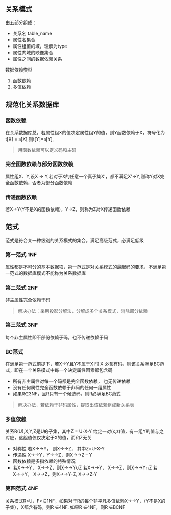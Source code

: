 ## 关系模式
由五部分组成：
- 关系名 table_name
- 属性名集合
- 属性组值的域，理解为type
- 属性向域的映像集合
- 属性之间的数据依赖关系

数据依赖类型
1. 函数依赖
2. 多值依赖

## 规范化关系数据库
### 函数依赖
在关系数据库总，若属性组X的值决定属性组Y的值，则Y函数依赖于X，符号化为 t[X] = s[X],则t[Y]=s[Y],
> 用函数依赖可以定义码和主码
### 完全函数依赖与部分函数依赖
属性组X、Y,设X -> Y,若对于X的任意一个真子集X'，都不满足X'->Y,则称Y对X完全函数依赖，否者为部分函数依赖
### 传递函数依赖
若X->Y(Y不是X的函数依赖)，Y->Z，则称为Z对X传递函数依赖

## 范式
范式是符合某一种级别的关系模式的集合。满足高级范式，必满足低级

### 第一范式 1NF
属性都是不可分的基本数据项，第一范式是对关系模式的最起码的要求，不满足第一范式的数据库模式不能称为关系数据库

### 第二范式 2NF
非主属性完全依赖于码
> 解决办法：采用投影分解法，分解成多个关系模式，消除部分依赖

### 第三范式 3NF
每个非主属性即不部份依赖于码，也不传递依赖于码

### BC范式
在满足第一范式前提下，若X→Y且Y不属于X 时 X 必含有码，则该关系满足BC范式，即在一个关系模式中每一个决定属性因素都包含码
- 所有非主属性对每一个码都是完全函数依赖， 也无传递依赖
- 没有任何属性完全函数依赖于非码的任何一组属性
- 如果R∈3NF，且R只有一个候选码，则R必满足BC范式
> 解决办法，若依赖于非码属性，提取出该依赖组成新关系表

### 多值依赖
关系R(U),X,Y,Z是U的子集，其中Z = U-X-Y
给定一对(x,z)值，有一组Y的值与之对应，这组值仅仅决定于X的值，而和Z无关
- 对称性 若X→→Y， 则X→→Z， 其中Z=U-X-Y
- 传递性 X→→Y，Y→→Z，则X→→Z – Y
- 函数依赖是多指依赖的特殊情况
- 若X→→Y， X→→Z，则X→→Y∪Z 若X→→Y， X→→Z，则X→→Y∩Z 若X→→Y， X→→Z，则X→→Y-Z, X→→Z-Y

### 第四范式 4NF
关系模式R<U，F>∈1NF，如果对于R的每个非平凡多值依赖X→→Y，（Y不是X的子集），X都含有码，则R ∈4NF.
如果R ∈4NF，则R ∈BCNF

